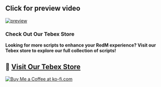 ## Click for preview video 
[![preview](https://img.youtube.com/vi/s9tePJI7oMQ/0.jpg)](https://www.youtube.com/watch?v=s9tePJI7oMQ)


### Check Out Our Tebex Store
**Looking for more scripts to enhance your RedM experience? Visit our Tebex store to explore our full collection of scripts!**

## 🔗 [__Visit Our Tebex Store__](https://dfadevelopments.tebex.io)

[![Buy Me a Coffee at ko-fi.com](https://storage.ko-fi.com/cdn/kofi2.png?v=6)](https://ko-fi.com/K3K715WIHX)
